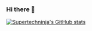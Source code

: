 ### Hi there 👋

[![Supertechninja's GitHub stats](https://github-readme-stats.vercel.app/api?username=supertechninja)](https://github.com/supertechninja/github-readme-stats)

<!--
**supertechninja/supertechninja** is a ✨ _special_ ✨ repository because its `README.md` (this file) appears on your GitHub profile.

Here are some ideas to get you started:

- 🔭 I’m currently working on ...
- 🌱 I’m currently learning ...
- 👯 I’m looking to collaborate on ...
- 🤔 I’m looking for help with ...
- 💬 Ask me about ...
- 📫 How to reach me: ...
- 😄 Pronouns: ...
- ⚡ Fun fact: ...
-->
